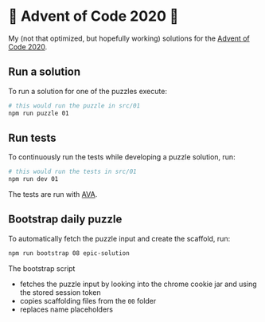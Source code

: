 # 🎄 Advent of Code 2020 🎄

My (not that optimized, but hopefully working) solutions for the [Advent of Code 2020](https://adventofcode.com/2020).

## Run a solution

To run a solution for one of the puzzles execute:

```bash
# this would run the puzzle in src/01
npm run puzzle 01
```

## Run tests

To continuously run the tests while developing a puzzle solution, run:

```bash
# this would run the tests in src/01
npm run dev 01
```

The tests are run with [AVA](https://github.com/avajs/ava).

## Bootstrap daily puzzle

To automatically fetch the puzzle input and create the scaffold, run:

```bash
npm run bootstrap 08 epic-solution
```

The bootstrap script

- fetches the puzzle input by looking into the chrome cookie jar and using the stored session token
- copies scaffolding files from the `00` folder
- replaces name placeholders
